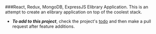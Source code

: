 ###React, Redux, MongoDB, ExpressJS Elibrary Application.
This is an attempt to create an elibrary application on top of the coolest stack.
* ***To add to this project***, check the project's [todo](https://github.com/fanky5g/repos/elibrary.git/todo.md) and then make a pull request after feature additions.